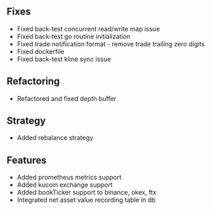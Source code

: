 
## Fixes

- Fixed back-test concurrent read/write map issue
- Fixed back-test go routine initialization
- Fixed trade notification format - remove trade trailing zero digits
- Fixed dockerfile
- Fixed back-test kline sync issue

## Refactoring

- Refactored and fixed depth buffer

## Strategy

- Added rebalance strategy

## Features

- Added prometheus metrics support
- Added kucoin exchange support
- Added bookTicker support to binance, okex, ftx
- Integrated net asset value recording table in db
